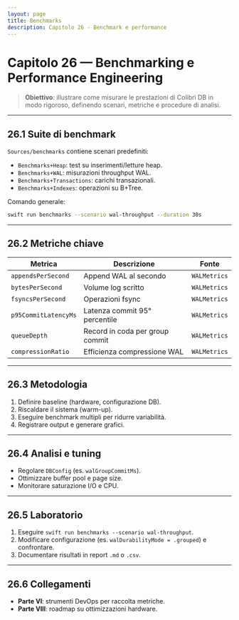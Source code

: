 ```yaml
---
layout: page
title: Benchmarks
description: Capitolo 26 - Benchmark e performance
---
```


# Capitolo 26 — Benchmarking e Performance Engineering

> **Obiettivo**: illustrare come misurare le prestazioni di Colibrì DB in modo rigoroso, definendo scenari, metriche e procedure di analisi.

---

## 26.1 Suite di benchmark

`Sources/benchmarks` contiene scenari predefiniti:
- `Benchmarks+Heap`: test su inserimenti/letture heap.
- `Benchmarks+WAL`: misurazioni throughput WAL.
- `Benchmarks+Transactions`: carichi transazionali.
- `Benchmarks+Indexes`: operazioni su B+Tree.

Comando generale:
```bash
swift run benchmarks --scenario wal-throughput --duration 30s
```

---

## 26.2 Metriche chiave

| Metrica | Descrizione | Fonte |
|---------|-------------|-------|
| `appendsPerSecond` | Append WAL al secondo | `WALMetrics` |
| `bytesPerSecond` | Volume log scritto | `WALMetrics` |
| `fsyncsPerSecond` | Operazioni fsync | `WALMetrics` |
| `p95CommitLatencyMs` | Latenza commit 95° percentile | `WALMetrics` |
| `queueDepth` | Record in coda per group commit | `WALMetrics` |
| `compressionRatio` | Efficienza compressione WAL | `WALMetrics` |

---

## 26.3 Metodologia

1. Definire baseline (hardware, configurazione DB).
2. Riscaldare il sistema (warm-up).
3. Eseguire benchmark multipli per ridurre variabilità.
4. Registrare output e generare grafici.

---

## 26.4 Analisi e tuning

- Regolare `DBConfig` (es. `walGroupCommitMs`).
- Ottimizzare buffer pool e page size.
- Monitorare saturazione I/O e CPU.

---

## 26.5 Laboratorio

1. Eseguire `swift run benchmarks --scenario wal-throughput`.
2. Modificare configurazione (es. `walDurabilityMode = .grouped`) e confrontare.
3. Documentare risultati in report `.md` o `.csv`.

---

## 26.6 Collegamenti
- **Parte VI**: strumenti DevOps per raccolta metriche.
- **Parte VIII**: roadmap su ottimizzazioni hardware.

